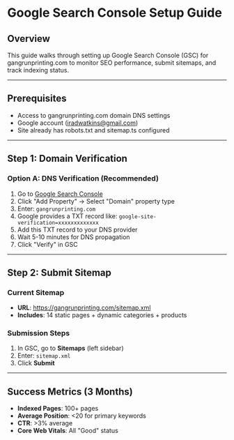 # Google Search Console Setup Guide

## Overview
This guide walks through setting up Google Search Console (GSC) for gangrunprinting.com to monitor SEO performance, submit sitemaps, and track indexing status.

---

## Prerequisites
- Access to gangrunprinting.com domain DNS settings
- Google account (iradwatkins@gmail.com)
- Site already has robots.txt and sitemap.ts configured

---

## Step 1: Domain Verification

### Option A: DNS Verification (Recommended)
1. Go to [Google Search Console](https://search.google.com/search-console)
2. Click "Add Property" → Select "Domain" property type
3. Enter: `gangrunprinting.com`
4. Google provides a TXT record like: `google-site-verification=xxxxxxxxxxxxx`
5. Add this TXT record to your DNS provider
6. Wait 5-10 minutes for DNS propagation
7. Click "Verify" in GSC

---

## Step 2: Submit Sitemap

### Current Sitemap
- **URL**: https://gangrunprinting.com/sitemap.xml
- **Includes**: 14 static pages + dynamic categories + products

### Submission Steps
1. In GSC, go to **Sitemaps** (left sidebar)
2. Enter: `sitemap.xml`
3. Click **Submit**

---

## Success Metrics (3 Months)
- **Indexed Pages**: 100+ pages
- **Average Position**: <20 for primary keywords
- **CTR**: >3% average
- **Core Web Vitals**: All "Good" status
